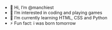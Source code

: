 - 👋 Hi, I’m @manchiest
- 👀 I’m interested in coding and playing games
- 🌱 I’m currently learning HTML, CSS and Python
- ⚡ Fun fact: i was born tomorrow

<!---
manchiest/manchiest is a ✨ special ✨ repository because its `README.md` (this file) appears on your GitHub profile.
You can click the Preview link to take a look at your changes.
--->
